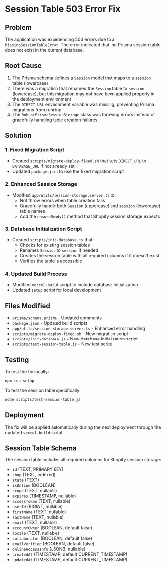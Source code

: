 # Session Table 503 Error Fix

## Problem
The application was experiencing 503 errors due to a `MissingSessionTableError`. The error indicated that the Prisma session table does not exist in the current database.

## Root Cause
1. The Prisma schema defines a `Session` model that maps to a `session` table (lowercase)
2. There was a migration that renamed the `Session` table to `session` (lowercase), but this migration may not have been applied properly in the deployment environment
3. The `DIRECT_URL` environment variable was missing, preventing Prisma migrations from running
4. The `RobustPrismaSessionStorage` class was throwing errors instead of gracefully handling table creation failures

## Solution

### 1. Fixed Migration Script
- Created `scripts/migrate-deploy-fixed.sh` that sets `DIRECT_URL` to `DATABASE_URL` if not already set
- Updated `package.json` to use the fixed migration script

### 2. Enhanced Session Storage
- Modified `app/utils/session-storage.server.ts` to:
  - Not throw errors when table creation fails
  - Gracefully handle both `Session` (uppercase) and `session` (lowercase) table names
  - Add the `ensureReady()` method that Shopify session storage expects

### 3. Database Initialization Script
- Created `scripts/init-database.js` that:
  - Checks for existing session tables
  - Renames `Session` to `session` if needed
  - Creates the session table with all required columns if it doesn't exist
  - Verifies the table is accessible

### 4. Updated Build Process
- Modified `vercel-build` script to include database initialization
- Updated `setup` script for local development

## Files Modified
- `prisma/schema.prisma` - Updated comments
- `package.json` - Updated build scripts
- `app/utils/session-storage.server.ts` - Enhanced error handling
- `scripts/migrate-deploy-fixed.sh` - New migration script
- `scripts/init-database.js` - New database initialization script
- `scripts/test-session-table.js` - New test script

## Testing
To test the fix locally:
```bash
npm run setup
```

To test the session table specifically:
```bash
node scripts/test-session-table.js
```

## Deployment
The fix will be applied automatically during the next deployment through the updated `vercel-build` script.

## Session Table Schema
The session table includes all required columns for Shopify session storage:
- `id` (TEXT, PRIMARY KEY)
- `shop` (TEXT, indexed)
- `state` (TEXT)
- `isOnline` (BOOLEAN)
- `scope` (TEXT, nullable)
- `expires` (TIMESTAMP, nullable)
- `accessToken` (TEXT, nullable)
- `userId` (BIGINT, nullable)
- `firstName` (TEXT, nullable)
- `lastName` (TEXT, nullable)
- `email` (TEXT, nullable)
- `accountOwner` (BOOLEAN, default false)
- `locale` (TEXT, nullable)
- `collaborator` (BOOLEAN, default false)
- `emailVerified` (BOOLEAN, default false)
- `onlineAccessInfo` (JSONB, nullable)
- `createdAt` (TIMESTAMP, default CURRENT_TIMESTAMP)
- `updatedAt` (TIMESTAMP, default CURRENT_TIMESTAMP)